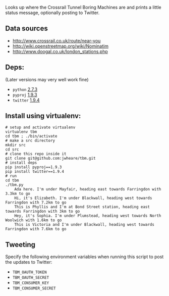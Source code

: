 Looks up where the Crossrail Tunnel Boring Machines are and prints a little status message, optionally posting to Twitter.

## Data sources
* http://www.crossrail.co.uk/route/near-you
* http://wiki.openstreetmap.org/wiki/Nominatim
* http://www.doogal.co.uk/london_stations.php

## Deps:
(Later versions may very well work fine)
* `python` [2.7.3](http://www.python.org/download/releases/2.7.3/)
 * `pyproj` [1.9.3](https://pypi.python.org/pypi/pyproj/1.9.3)
 * `twitter` [1.9.4](https://pypi.python.org/pypi/twitter/1.9.4)

## Install using virtualenv:
    # setup and activate virtualenv
    virtualenv tbm
    cd tbm ; ./bin/activate
    # make a src directory
    mkdir src
    cd src
    # clone this repo inside it
    git clone git@github.com:jwheare/tbm.git
    # install deps
    pip install pyproj==1.9.3
    pip install twitter==1.9.4
    # run
    cd tbm
    ./tbm.py
        Ada here. I'm under Mayfair, heading east towards Farringdon with 3.3km to go
        Hi, it's Elizabeth. I'm under Blackwall, heading west towards Farringdon with 7.2km to go
        This is Phyllis and I'm at Bond Street station, heading east towards Farringdon with 3km to go
        Hey, it's Sophia. I'm under Plumstead, heading west towards North Woolwich with 1.6km to go
        This is Victoria and I'm under Blackwall, heading west towards Farringdon with 7.6km to go

## Tweeting
Specify the following environment variables when running this script to post the updates to Twitter:

* `TBM_OAUTH_TOKEN`
* `TBM_OAUTH_SECRET`
* `TBM_CONSUMER_KEY`
* `TBM_CONSUMER_SECRET`
